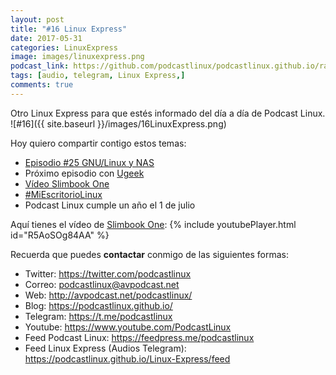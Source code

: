 ```yaml
---
layout: post
title: "#16 Linux Express"
date: 2017-05-31
categories: LinuxExpress
image: images/linuxexpress.png
podcast_link: https://github.com/podcastlinux/podcastlinux.github.io/raw/master/Linux-Express/%2316%20Podcast%20Linux%20Express.mp3
tags: [audio, telegram, Linux Express,]
comments: true
---
```


Otro Linux Express para que estés informado del día a día de Podcast Linux.
![#16]({{ site.baseurl }}/images/16LinuxExpress.png)


Hoy quiero compartir contigo estos temas:

+ [Episodio #25 GNU/Linux y NAS](http://avpodcast.net/podcastlinux/nas)
+ Próximo episodio con [Ugeek](https://ugeek.github.io/)
+ [Vídeo Slimbook One](https://youtu.be/R5AoSOg84AA)
+ [#MiEscritorioLinux](https://twitter.com/hashtag/MiEscritorioLinux)
+ Podcast Linux cumple un año el 1 de julio

Aquí tienes el vídeo de [Slimbook One](https://slimbook.es/one-minipc-potente):
{% include youtubePlayer.html id="R5AoSOg84AA" %}


Recuerda que puedes **contactar** conmigo de las siguientes formas:

+ Twitter: <https://twitter.com/podcastlinux>
+ Correo: <podcastlinux@avpodcast.net>
+ Web: <http://avpodcast.net/podcastlinux/>
+ Blog: <https://podcastlinux.github.io/>
+ Telegram: <https://t.me/podcastlinux>
+ Youtube: <https://www.youtube.com/PodcastLinux>
+ Feed Podcast Linux: <https://feedpress.me/podcastlinux>
+ Feed Linux Express (Audios Telegram): <https://podcastlinux.github.io/Linux-Express/feed>

